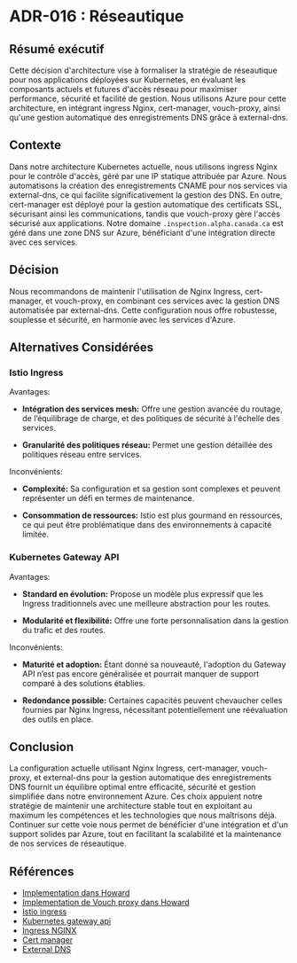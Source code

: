 # ADR-016 : Réseautique

## Résumé exécutif

Cette décision d'architecture vise à formaliser la stratégie de réseautique pour
nos applications déployées sur Kubernetes, en évaluant les composants actuels et
futures d'accès réseau pour maximiser performance, sécurité et facilité de
gestion. Nous utilisons Azure pour cette architecture, en intégrant ingress
Nginx, cert-manager, vouch-proxy, ainsi qu'une gestion automatique des
enregistrements DNS grâce à external-dns.

## Contexte

Dans notre architecture Kubernetes actuelle, nous utilisons ingress Nginx pour
le contrôle d'accès, géré par une IP statique attribuée par Azure.
Nous automatisons la création des enregistrements CNAME pour nos services
via external-dns, ce qui facilite significativement la gestion des DNS.
En outre, cert-manager est déployé pour la gestion automatique des certificats
SSL, sécurisant ainsi les communications, tandis que vouch-proxy gère l'accès
sécurisé aux applications. Notre domaine `.inspection.alpha.canada.ca` est géré
dans une zone DNS sur Azure, bénéficiant d'une intégration directe
avec ces services.

## Décision

Nous recommandons de maintenir l'utilisation de Nginx Ingress, cert-manager,
et vouch-proxy, en combinant ces services avec la gestion DNS automatisée
par external-dns. Cette configuration nous offre robustesse,
souplesse et sécurité, en harmonie avec les services d'Azure.

## Alternatives Considérées

### Istio Ingress

Avantages:

- **Intégration des services mesh:** Offre une gestion avancée du routage,
de l’équilibrage de charge, et des politiques de sécurité à l'échelle des
services.

- **Granularité des politiques réseau:** Permet une gestion détaillée des
politiques réseau entre services.

Inconvénients:

- **Complexité:** Sa configuration et sa gestion sont complexes et peuvent
représenter un défi en termes de maintenance.

- **Consommation de ressources:** Istio est plus gourmand en ressources, ce
qui peut être problématique dans des environnements à capacité limitée.

### Kubernetes Gateway API

Avantages:

- **Standard en évolution:** Propose un modèle plus expressif que les Ingress
traditionnels avec une meilleure abstraction pour les routes.

- **Modularité et flexibilité:** Offre une forte personnalisation dans la
gestion du trafic et des routes.

Inconvénients:

- **Maturité et adoption:** Étant donné sa nouveauté, l'adoption du Gateway API
n’est pas encore généralisée et pourrait manquer de support comparé
à des solutions établies.

- **Redondance possible:** Certaines capacités peuvent chevaucher celles
fournies par Nginx Ingress, nécessitant potentiellement une réévaluation
des outils en place.

## Conclusion

La configuration actuelle utilisant Nginx Ingress, cert-manager, vouch-proxy,
et external-dns pour la gestion automatique des enregistrements DNS fournit
un équilibre optimal entre efficacité, sécurité et gestion simplifiée dans notre
environnement Azure. Ces choix appuient notre stratégie de maintenir une
architecture stable tout en exploitant au maximum les compétences et les
technologies que nous maîtrisons déjà. Continuer sur cette voie nous permet
de bénéficier d'une intégration et d'un support solides par Azure, tout en
facilitant la scalabilité et la maintenance de nos services de réseautique.

## Références

- [Implementation dans Howard](
https://github.com/ai-cfia/howard/blob/main/docs/networking.md)
- [Implementation de Vouch proxy dans Howard](
https://github.com/ai-cfia/howard/blob/main/docs/auth-workflow.md)
- [Istio ingress](
https://istio.io/latest/docs/tasks/traffic-management/ingress/)
- [Kubernetes gateway api](https://gateway-api.sigs.k8s.io/)
- [Ingress NGINX](https://docs.nginx.com/nginx-ingress-controller/)
- [Cert manager](https://cert-manager.io/)
- [External DNS](https://github.com/kubernetes-sigs/external-dns)
